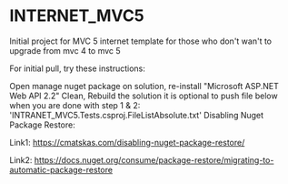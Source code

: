 # INTERNET_MVC5
Initial project for MVC 5 internet template for those who don't wan't to upgrade from mvc 4 to mvc 5

For initial pull, try these instructions:

Open manage nuget package on solution, re-install "Microsoft ASP.NET Web API 2.2"
Clean, Rebuild the solution
it is optional to push file below when you are done with step 1 & 2: 'INTRANET_MVC5.Tests.csproj.FileListAbsolute.txt'
Disabling Nuget Package Restore:

Link1: https://cmatskas.com/disabling-nuget-package-restore/

Link2: https://docs.nuget.org/consume/package-restore/migrating-to-automatic-package-restore